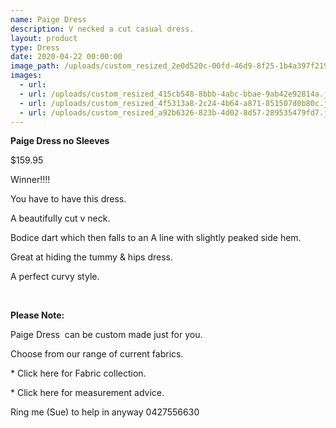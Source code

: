 ```yaml
---
name: Paige Dress
description: V necked a cut casual dress.
layout: product
type: Dress
date: 2020-04-22 00:00:00
image_path: /uploads/custom_resized_2e0d520c-00fd-46d9-8f25-1b4a397f2193.jpg
images:
  - url:
  - url: /uploads/custom_resized_415cb548-8bbb-4abc-bbae-9ab42e92814a.jpg
  - url: /uploads/custom_resized_4f5313a8-2c24-4b64-a871-851507d0b80c.jpg
  - url: /uploads/custom_resized_a92b6326-823b-4d02-8d57-289535479fd7.jpg
---
```


**Paige Dress no Sleeves**

$159.95

Winner\!\!\!\!&nbsp;

You have to have this dress.

A beautifully cut v neck.

Bodice dart which then falls to an A line with slightly peaked side hem.

Great at hiding the tummy & hips dress.&nbsp;

A perfect curvy style.&nbsp;

&nbsp;

**Please Note:**

Paige Dress&nbsp; can be custom made just for you.

Choose from our range of current fabrics.

\* Click here for Fabric collection.

\* Click here for measurement advice.

Ring me (Sue) to help in anyway 0427556630